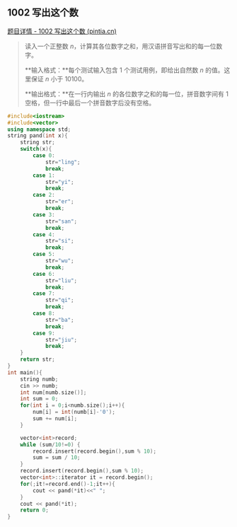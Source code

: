 ## 1002 写出这个数

[题目详情 - 1002 写出这个数 (pintia.cn)](https://pintia.cn/problem-sets/994805260223102976/exam/problems/994805324509200384)

> 读入一个正整数 *n*，计算其各位数字之和，用汉语拼音写出和的每一位数字。
>
> **输入格式：**每个测试输入包含 1 个测试用例，即给出自然数 *n* 的值。这里保证 *n* 小于 10100。
>
> **输出格式：**在一行内输出 *n* 的各位数字之和的每一位，拼音数字间有 1 空格，但一行中最后一个拼音数字后没有空格。

```C++
#include<iostream>
#include<vector>
using namespace std;
string pand(int x){
    string str;
    switch(x){
        case 0:
            str="ling";
            break;
        case 1:
            str="yi";
            break;
        case 2:
            str="er";
            break;
        case 3:
            str="san";
            break;
        case 4:
            str="si";
            break;
        case 5:
            str="wu";
            break;
        case 6:
            str="liu";
            break;
        case 7:
            str="qi";
            break;
        case 8:
            str="ba";
            break;
        case 9:
            str="jiu";
            break;
    }
    return str;
}
int main(){
    string numb;
    cin >> numb;
    int num[numb.size()];
    int sum = 0;
    for(int i = 0;i<numb.size();i++){
        num[i] = int(numb[i]-'0');
        sum += num[i];
    }

    vector<int>record;
    while (sum/10!=0) {
        record.insert(record.begin(),sum % 10);
        sum = sum / 10;
    }
    record.insert(record.begin(),sum % 10);
    vector<int>::iterator it = record.begin();
    for(;it!=record.end()-1;it++){
        cout << pand(*it)<<" ";
    }
    cout << pand(*it);
    return 0;
}
```